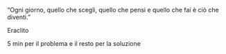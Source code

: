 
“Ogni giorno, quello che scegli, quello che pensi e quello che fai è ciò che diventi.”

Eraclito

5 min per il problema e il resto per la soluzione
<!--stackedit_data:
eyJoaXN0b3J5IjpbMTEyNzM5MTgzMV19
-->
